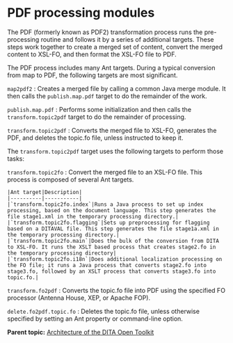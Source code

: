 # PDF processing modules

The PDF \(formerly known as PDF2\) transformation process runs the pre-processing routine and follows it by a series of additional targets. These steps work together to create a merged set of content, convert the merged content to XSL-FO, and then format the XSL-FO file to PDF.

The PDF process includes many Ant targets. During a typical conversion from map to PDF, the following targets are most significant.

 `map2pdf2`
 :   Creates a merged file by calling a common Java merge module. It then calls the `publish.map.pdf` target to do the remainder of the work.

  `publish.map.pdf`
 :   Performs some initialization and then calls the `transform.topic2pdf` target to do the remainder of processing.

  `transform.topic2pdf`
 :   Converts the merged file to XSL-FO, generates the PDF, and deletes the topic.fo file, unless instructed to keep it.

 The `transform.topic2pdf` target uses the following targets to perform those tasks:

 `transform.topic2fo`
 :   Convert the merged file to an XSL-FO file. This process is composed of several Ant targets.

    |Ant target|Description|
    |----------|-----------|
    |`transform.topic2fo.index`|Runs a Java process to set up index processing, based on the document language. This step generates the file stage1.xml in the temporary processing directory.|
    |`transform.topic2fo.flagging`|Sets up preprocessing for flagging based on a DITAVAL file. This step generates the file stage1a.xml in the temporary processing directory.|
    |`transform.topic2fo.main`|Does the bulk of the conversion from DITA to XSL-FO. It runs the XSLT based process that creates stage2.fo in the temporary processing directory|
    |`transform.topic2fo.i18n`|Does additional localization processing on the FO file; it runs a Java process that converts stage2.fo into stage3.fo, followed by an XSLT process that converts stage3.fo into topic.fo.|

  `transform.fo2pdf`
 :   Converts the topic.fo file into PDF using the specified FO processor \(Antenna House, XEP, or Apache FOP\).

  `delete.fo2pdf.topic.fo`
 :   Deletes the topic.fo file, unless otherwise specified by setting an Ant property or command-line option.

 **Parent topic:** [Architecture of the DITA Open Toolkit](../dev_ref/DITA-OTArchitecture.md)

